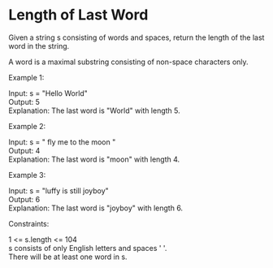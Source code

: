 # Length of Last Word

Given a string s consisting of words and spaces, return the length of the last word in the string.

A word is a maximal substring consisting of non-space characters only.

Example 1:

Input: s = "Hello World"\
Output: 5\
Explanation: The last word is "World" with length 5.

Example 2:

Input: s = "   fly me   to   the moon  "\
Output: 4\
Explanation: The last word is "moon" with length 4.

Example 3:

Input: s = "luffy is still joyboy"\
Output: 6\
Explanation: The last word is "joyboy" with length 6.

Constraints:

1 <= s.length <= 104\
s consists of only English letters and spaces ' '.\
There will be at least one word in s.